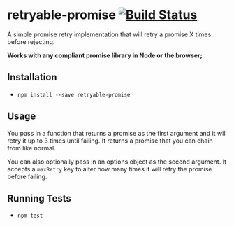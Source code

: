 # retryable-promise [![Build Status](https://travis-ci.org/poetic/retryable-promise.svg?branch=master)](https://travis-ci.org/poetic/retryable-promise)

A simple promise retry implementation that will retry a promise X times before
rejecting.

**Works with any compliant promise library in Node or the browser;**

## Installation

* `npm install --save retryable-promise`

## Usage

You pass in a function that returns a promise as the first argument and it will retry it up to 3 times until
failing. It returns a promise that you can chain from like normal.

You can also optionally pass in an options object as the second argument. It
accepts a `maxRetry` key to alter how many times it will retry the promise
before failing.




## Running Tests

* `npm test`

